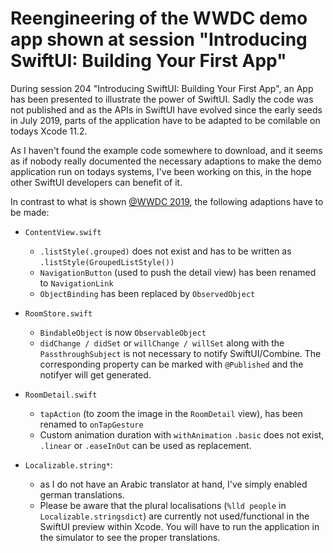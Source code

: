 # Reengineering of the WWDC demo app shown at session "Introducing SwiftUI: Building Your First App"

During session 204 "Introducing SwiftUI: Building Your First App", an App has been presented to illustrate the power of SwiftUI. Sadly the code was not published and as the APIs in SwiftUI have evolved since the early seeds in July 2019, parts of the application have to be adapted to be comilable on todays Xcode 11.2.

As I haven't found the example code somewhere to download, and it seems as if nobody really documented the necessary adaptions to make the demo application run on todays systems, I've been working on this, in the hope other SwiftUI developers can benefit of it.

In contrast to what is shown [@WWDC 2019](https://developer.apple.com/videos/play/wwdc2019/204), the following adaptions have to be made:

- `ContentView.swift`
    - `.listStyle(.grouped)` does not exist and has to be written as `.listStyle(GroupedListStyle())`
    - `NavigationButton` (used to push the detail view) has been renamed to `NavigationLink`
    - `ObjectBinding` has been replaced by `ObservedObject`

- `RoomStore.swift`
    - `BindableObject` is now `ObservableObject`
    - `didChange / didSet` or `willChange / willSet` along with the `PassthroughSubject` is not necessary to notify SwiftUI/Combine. The corresponding property can be marked with `@Published` and the notifyer will get generated.

- `RoomDetail.swift`
    - `tapAction` (to zoom the image in the `RoomDetail` view), has been renamed to `onTapGesture`
    - Custom animation duration with `withAnimation` `.basic` does not exist, `.linear` or `.easeInOut` can be used as replacement.  

- `Localizable.string*`: 
    - as I do not have an Arabic translator at hand, I've simply enabled german translations.
    - Please be aware that the plural localisations (`%lld people` in `Localizable.stringsdict`) are currently not used/functional in the SwiftUI preview within Xcode. You will have to run the application in the simulator to see the proper translations. 
